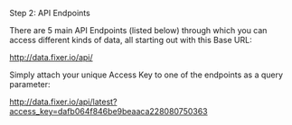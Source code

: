 Step 2: API Endpoints

There are 5 main API Endpoints (listed below) through which you can access different kinds of data, all starting out with this Base URL:

http://data.fixer.io/api/

Simply attach your unique Access Key to one of the endpoints as a query parameter:

http://data.fixer.io/api/latest?access_key=dafb064f846be9beaaca228080750363